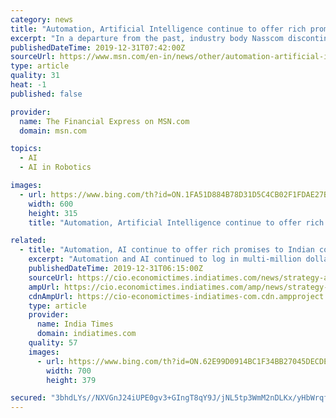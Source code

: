 ```yaml
---
category: news
title: "Automation, Artificial Intelligence continue to offer rich promises to Indian companies"
excerpt: "In a departure from the past, industry body Nasscom discontinued providing its annual growth forecast for the industry -- an important tool to gauge the sentiment of the sector."
publishedDateTime: 2019-12-31T07:42:00Z
sourceUrl: https://www.msn.com/en-in/news/other/automation-artificial-intelligence-continue-to-offer-rich-promises-to-indian-companies/ar-BBYuevM
type: article
quality: 31
heat: -1
published: false

provider:
  name: The Financial Express on MSN.com
  domain: msn.com

topics:
  - AI
  - AI in Robotics

images:
  - url: https://www.bing.com/th?id=ON.1FA51D884B78D31D5C4CB02F1FDAE27B
    width: 600
    height: 315
    title: "Automation, Artificial Intelligence continue to offer rich promises to Indian companies"

related:
  - title: "Automation, AI continue to offer rich promises to Indian cos"
    excerpt: "Automation and AI continued to log in multi-million dollar prospects for Indian IT companies despite slower overall growth and visa concerns in an eventful year that was marked by high-drama of a hostile takeover at Mindtree, change of guard at Wipro, and whistleblower allegations against Infosys top leadership. In a departure from the past ..."
    publishedDateTime: 2019-12-31T06:15:00Z
    sourceUrl: https://cio.economictimes.indiatimes.com/news/strategy-and-management/automation-ai-continue-to-offer-rich-promises-to-indian-cos/73041883
    ampUrl: https://cio.economictimes.indiatimes.com/amp/news/strategy-and-management/automation-ai-continue-to-offer-rich-promises-to-indian-cos/73041883
    cdnAmpUrl: https://cio-economictimes-indiatimes-com.cdn.ampproject.org/c/s/cio.economictimes.indiatimes.com/amp/news/strategy-and-management/automation-ai-continue-to-offer-rich-promises-to-indian-cos/73041883
    type: article
    provider:
      name: India Times
      domain: indiatimes.com
    quality: 57
    images:
      - url: https://www.bing.com/th?id=ON.62E99D0914BC1F34BB27045DECDEBB95
        width: 700
        height: 379

secured: "3bhdLYs//NXVGnJ24iUPE0gv3+GIngT8qY9J/jNL5tp3WmM2nDLKx/yHbWrqfQyrwLRIRwShzzPBxqhp5caOfEHW5GNWrcmw63HZKpW8H7/UF+oZZTbFX8GLlNw/MYmqKy4SKYfZz61GcDsy+pbiTxlPZs3r35yRs0SuBDs2Elqh6PPMd1M2e7swyIalEeTKCoLUhst173oMgXSOcNdxFTmsemfJ4vFgXXH0nr4pVrVArGM52UnYtNaF3OE+bvOiDg26aCxsxZj2cLHXaCP6XA==;JbBuF7nEWQoM+qxWBw0wpQ=="
---
```


